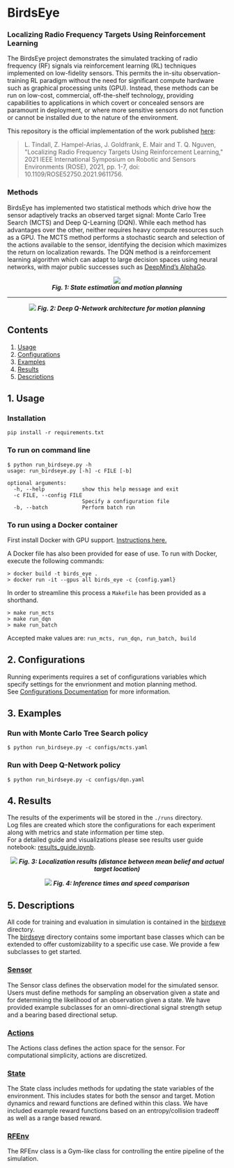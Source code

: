 # BirdsEye

### Localizing Radio Frequency Targets Using Reinforcement Learning
The BirdsEye project demonstrates the simulated
tracking of radio frequency (RF) signals via
reinforcement learning (RL) techniques implemented
on low-fidelity sensors. 
This permits the in-situ observation-training RL paradigm without the need
for significant compute hardware such as graphical
processing units (GPU).
Instead, these methods can
be run on low-cost, commercial, off-the-shelf
technology, providing capabilities to applications in
which covert or concealed sensors are paramount in
deployment, or where more sensitive sensors do not
function or cannot be installed due to the nature of
the environment.

This repository is the official implementation of the work published [here](https://doi.org/10.1109/ROSE52750.2021.9611756): 
> L. Tindall, Z. Hampel-Arias, J. Goldfrank, E. Mair and T. Q. Nguven, "Localizing Radio Frequency Targets Using Reinforcement Learning," 2021 IEEE International Symposium on Robotic and Sensors Environments (ROSE), 2021, pp. 1-7, doi: 10.1109/ROSE52750.2021.9611756.


### Methods
BirdsEye has implemented two statistical methods which drive how the sensor adaptively
tracks an observed target signal: Monte Carlo Tree Search (MCTS) and Deep Q-Learning
(DQN). While each method has advantages over the other, neither requires heavy
compute resources such as a GPU. The MCTS method performs a stochastic search and
selection of the actions available to the sensor, identifying the decision which maximizes
the return on localization rewards. The DQN method is a reinforcement learning algorithm
which can adapt to large decision spaces using neural networks, with major public
successes such as [DeepMind’s AlphaGo](https://deepmind.com/research/case-studies/alphago-the-story-so-far).

<p align="center">
  <img src="data/example.gif" /> <br>
  <em align = "center"><b>Fig. 1: State estimation and motion planning</b></em>
</p>

___

<p align="center">
  <img src="data/arch2.png" />   
  <em align = "center"><b>Fig. 2: Deep Q-Network architecture for motion planning</b></em>
</p>

## Contents
1. [Usage](#1-usage)
2. [Configurations](#2-configurations)
3. [Examples](#3-examples)
4. [Results](#4-results)
5. [Descriptions](#5-descriptions)

## 1. Usage
### Installation 
```
pip install -r requirements.txt
```

### To run on command line
```
$ python run_birdseye.py -h 
usage: run_birdseye.py [-h] -c FILE [-b]

optional arguments:
  -h, --help            show this help message and exit
  -c FILE, --config FILE
                        Specify a configuration file
  -b, --batch           Perform batch run
```

### To run using a Docker container
First install Docker with GPU support. [Instructions here.](https://docs.nvidia.com/datacenter/cloud-native/container-toolkit/install-guide.html)

A Docker file has also been provided for ease of use. To run with Docker, execute the following commands:
```
> docker build -t birds_eye .
> docker run -it --gpus all birds_eye -c {config.yaml}
```
In order to streamline this process a `Makefile` has been provided as a shorthand. 
```
> make run_mcts
> make run_dqn
> make run_batch
```
Accepted make values are: `run_mcts, run_dqn, run_batch, build`


## 2. Configurations 
Running experiments requires a set of configurations variables which specify settings for the envrionment and motion planning method.  
See [Configurations Documentation](docs/CONFIGS.md) for more information. 


## 3. Examples
### Run with Monte Carlo Tree Search policy
```
$ python run_birdseye.py -c configs/mcts.yaml 
```
### Run with Deep Q-Network policy 
```
$ python run_birdseye.py -c configs/dqn.yaml 
```

## 4. Results
The results of the experiments will be stored in the `./runs` directory.   
Log files are created which store the configurations for each experiment along with metrics and state information per time step.   
For a detailed guide and visualizations please see results user guide notebook: [results_guide.ipynb](results_guide.ipynb).

<p align="center">
  <img src="data/results_example.png" />   
  <em align = "center"><b>Fig. 3: Localization results (distance between mean belief and actual target location)</b></em>
</p>

<p align="center">
  <img src="data/speedup.png" />   
  <em align = "center"><b>Fig. 4: Inference times and speed comparison</b></em>
</p>



## 5. Descriptions
All code for training and evaluation in simulation is contained in the [birdseye](birdseye) directory.  
The [birdseye](birdseye) directory contains some important base classes which can be extended to offer customizability to a specific use case. We provide a few subclasses to get started. 

### [Sensor](birdseye/sensor.py)
The Sensor class defines the observation model for the simulated sensor. Users must define methods for sampling an observation given a state and for determining the likelihood of an observation given a state. We have provided example subclasses for an omni-directional signal strength setup and a bearing based directional setup. 

### [Actions](birdseye/actions.py)
The Actions class defines the action space for the sensor. For computational simplicity, actions are discretized. 

### [State](birdseye/state.py)
The State class includes methods for updating the state variables of the environment. This includes states for both the sensor and target. Motion dynamics and reward functions are defined within this class. We have included example reward functions based on an entropy/collision tradeoff as well as a range based reward. 

### [RFEnv](birdseye/env.py)
The RFEnv class is a Gym-like class for controlling the entire pipeline of the simulation. 

